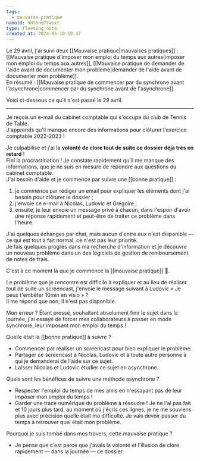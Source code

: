 ```yaml
---
tags:
  - mauvaise-pratique
nanoid: 98l6nq7fwpxt
type: fleeting_note
created_at: 2024-05-10 19:47
---
```

Le 29 avril, j'ai suivi deux [[Mauvaise pratique|mauvaises pratiques]] : [[Mauvaise pratique d'imposer mon emploi du temps aux autres|imposer mon emploi du temps aux autres]], [[Mauvaise pratique de demander de l'aide avant de documenter mon problème|demander de l'aide avant de documenter mon problème]].  
En résumé : [[Mauvaise pratique de commencer par du synchrone avant l'asynchrone|commencer par du synchrone avant de l'asynchrone]].

Voici ci-dessous ce qu'il s'est passé le 29 avril.

---

Je reçois un e-mail du cabinet comptable qui s'occupe du club de Tennis de Table.  
J'apprends qu'il manque encore des informations pour clôturer l'exercice comptable 2022-2023 !

Je culpabilise et j'ai la **volonté de clore tout de suite ce dossier déjà très en retard** !  
Fini la procrastination ! Je constate rapidement qu'il me manque des informations, que je ne suis en mesure de répondre aux questions du cabinet comptable.  
J'ai besoin d'aide et je commence par suivre une [[bonne pratique]] :

1. je commence par rédiger un email pour expliquer les éléments dont j'ai besoin pour clôturer le dossier ;
2. j'envoie ce e-mail à Nicolas, Ludovic et Grégoire ;
3. ensuite, je leur envoie un message privé à chacun, dans l'espoir d'avoir une réponse rapidement et peut-être de traiter ce problème dans l'heure.

J'ai quelques échanges par chat, mais aucun d'entre eux n'est disponible — ce qui est tout à fait normal, ce n'est pas leur priorité.  
Je fais quelques progrès dans ma recherche d'information et je découvre un nouveau problème dans un des logiciels de gestion de remboursement de notes de frais.

C'est à ce moment là que je commence la [[mauvaise pratique]] 🫣.

Le problème que je rencontre est difficile à expliquer et au lieu de réaliser tout de suite un screencast, j'envoie le message suivant à Ludovic « Je peux t'embêter 10min en visio » ?  
Il me répond que non, il n'est pas disponible.

Mon erreur ? Étant pressé, souhaitant absolument finir le sujet dans la journée, j'ai essayé de forcer mes collaborateurs à passer en mode synchrone, leur imposant mon emploi du temps !

Quelle était la [[bonne pratique]] à suivre ?

- Commencer par réaliser un screencast pour bien expliquer le problème.
- Partager ce screencast à Nicolas, Ludovic et à toute autre personne à qui je demanderai de l'aide sur ce sujet.
- Laisser Nicolas et Ludovic étudier ce sujet en asynchrone.

Quels sont les bénéfices de suivre une méthode asynchrone ?

- Respecter l'emploi du temps de mes amis en n'essayant pas de leur imposer mon emploi du temps !
- Garder une trace numérique du problème à résoudre !
  Je ne l'ai pas fait et 10 jours plus tard, au moment où j'écris ces lignes, je ne me souviens plus avec précision quelle était ma difficulté. Je vais devoir passer du temps à retrouver quel était mon problème. 

Pourquoi je suis tombé dans mes travers, cette mauvaise pratique ?

- Je pense que c'est parce que j'avais la volonté et l'illusion de clore rapidement — dans la journée — ce dossier.

